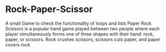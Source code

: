 # Rock-Paper-Scissor
A small Game to check the functionality of loops and lists
Paper Rock Scissors is a popular hand game played between two people where each player simultaneously forms one of three shapes with their hand: rock, paper, or scissors. Rock crushes scissors, scissors cuts paper, and paper covers rock
